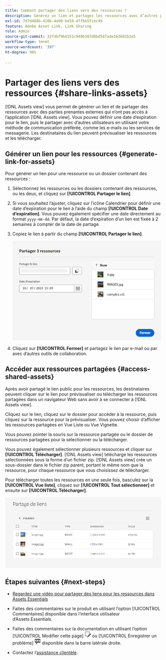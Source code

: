 ```yaml
---
title: Comment partager des liens vers des ressources ?
description: Générez un lien et partagez les ressources avec d’autres personnes qui n’ont pas accès à l’application  [!DNL Assets view] .
exl-id: 7d7d488b-410b-4e90-bd10-4ffbb5fcec49
feature: Adobe Asset Link, Link Sharing
role: Admin
source-git-commit: 32fdbf9b4151c949b307d8bd587ade163682b2e5
workflow-type: tm+mt
source-wordcount: '397'
ht-degree: 96%

---
```


# Partager des liens vers des ressources {#share-links-assets}

[!DNL Assets view] vous permet de générer un lien et de partager des ressources avec des parties prenantes externes qui n’ont pas accès à l’application [!DNL Assets view]. Vous pouvez définir une date d’expiration pour le lien, puis le partager avec d’autres utilisateurs en utilisant votre méthode de communication préférée, comme les e-mails ou les services de messagerie. Les destinataires du lien peuvent prévisualiser les ressources et les télécharger.

## Générer un lien pour les ressources {#generate-link-for-assets}

Pour générer un lien pour une ressource ou un dossier contenant des ressources :

1. Sélectionnez les ressources ou les dossiers contenant des ressources, ou les deux, et cliquez sur **[!UICONTROL Partager le lien]**.

1. Si vous souhaitez l’ajuster, cliquez sur l’icône Calendrier pour définir une date d’expiration pour le lien à l’aide du champ **[!UICONTROL Date d’expiration]**. Vous pouvez également spécifier une date directement au format `yyyy-mm-dd`. Par défaut, la date d’expiration d’un lien est fixée à 2 semaines à compter de la date de partage.

1. Copiez le lien à partir du champ **[!UICONTROL Partager le lien]**.

   ![Option pour recadrer et redresser](assets/share-asset-link.png)

1. Cliquez sur **[!UICONTROL Fermer]** et partagez le lien par e-mail ou par avec d’autres outils de collaboration.

## Accéder aux ressources partagées {#access-shared-assets}

Après avoir partagé le lien public pour les ressources, les destinataires peuvent cliquer sur le lien pour prévisualiser ou télécharger les ressources partagées dans un navigateur Web sans avoir à se connecter à [!DNL Assets view].

Cliquez sur le lien, cliquez sur le dossier pour accéder à la ressource, puis cliquez sur la ressource pour la prévisualiser. Vous pouvez choisir d’afficher les ressources partagées en Vue Liste ou Vue Vignette.

Vous pouvez pointer la souris sur la ressource partagée ou le dossier de ressources partagées pour la sélectionner ou la télécharger.

Vous pouvez également sélectionner plusieurs ressources et cliquer sur **[!UICONTROL Télécharger]**. [!DNL Assets view] télécharge les ressources sélectionnées sous la forme d’un fichier zip. [!DNL Assets view] crée un sous-dossier dans le fichier zip parent, portant le même nom que la ressource, pour chaque ressource que vous choisissez de télécharger.

Pour télécharger toutes les ressources en une seule fois, basculez sur la **[!UICONTROL Vue liste]**, cliquez sur **[!UICONTROL Tout sélectionner]** et ensuite sur **[!UICONTROL Télécharger]**.

![Aperçu des ressources partagées](assets/preview-shared-assets.png)

## Étapes suivantes {#next-steps}

* [Regardez une vidéo pour partager des liens pour les ressources dans Assets Essentials](https://experienceleague.adobe.com/docs/experience-manager-learn/assets-essentials/basics/link-sharing.html?lang=fr)

* Faites des commentaires sur le produit en utilisant l’option [!UICONTROL Commentaires] disponible dans l’interface utilisateur d’Assets Essentials.

* Faites des commentaires sur la documentation en utilisant l’option [!UICONTROL Modifier cette page] ![modifier la page](assets/do-not-localize/edit-page.png) ou [!UICONTROL Enregistrer un problème] ![créer un problème GitHub](assets/do-not-localize/github-issue.png) disponible dans la barre latérale droite.

* Contactez l’[assistance clientèle](https://experienceleague.adobe.com/fr?support-solution=General&lang=fr#support).
